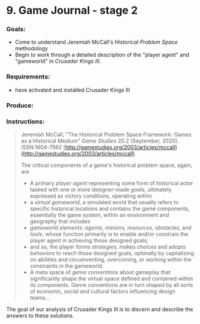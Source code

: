 # 9. Game Journal - stage 2

### Goals:

* Come to understand Jeremiah McCall's _Historical Problem Space_ methodology
* Begin to work through a detailed description of the "player agent" and "gameworld" in _Crusader Kings III_.

### Requirements:

* have activated and installed Crusader Kings III

### Produce:



### Instructions:&#x20;

> Jeremiah McCall, "The Historical Problem Space Framework: Games as a Historical Medium" _Game Studies_ 20.2 (September, 2020). ISSN:1604-7982 [http://gamestudies.org/2003/articles/mccall](http://gamestudies.org/2003/articles/mccall)
>
> The critical components of a game's historical problem space, again, are
>
> * A primary _player agent_ representing some form of historical actor tasked with one or more designer-made _goals_, ultimately expressed as victory conditions, operating within&#x20;
> * a _virtual gameworld_, a simulated world that usually refers to specific historical locations and contains the game components, essentially the game system, within an environment and geography that includes
> * _gameworld elements: agents_, _minions, resources, obstacles,_ and _tools_, whose function primarily is to enable and/or constrain the player agent in achieving those designed goals;
> * and so, the player forms _strategies_, makes _choices_ and adopts _behaviors_ to reach those designed goals, optimally by capitalizing on abilities and circumventing, overcoming, or working within the constraints in the gameworld.
> * A meta space of _genre conventions_ about gameplay that significantly shape the virtual space defined and contained within its components. Genre conventions are in turn shaped by all sorts of economic, social and cultural factors influencing design teams...

The goal of our analysis of Crusader Kings III is to discern and describe the answers to these solutions.&#x20;
